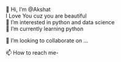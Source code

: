 

👋 Hi, I’m @Akshat
</br>
I Love You cuz you are beautiful
</br>
👀 I’m interested in python and data science
</br>
🌱 I’m currently learning python
</br>

💞️ I’m looking to collaborate on ...
</br>

📫 How to reach me-
